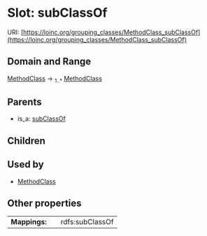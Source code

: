
# Slot: subClassOf




URI: [https://loinc.org/grouping_classes/MethodClass_subClassOf](https://loinc.org/grouping_classes/MethodClass_subClassOf)


## Domain and Range

[MethodClass](MethodClass.md) &#8594;  <sub>1..\*</sub> [MethodClass](MethodClass.md)

## Parents

 *  is_a: [subClassOf](subClassOf.md)

## Children


## Used by

 * [MethodClass](MethodClass.md)

## Other properties

|  |  |  |
| --- | --- | --- |
| **Mappings:** | | rdfs:subClassOf |

